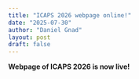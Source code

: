 ```yaml
---
title: "ICAPS 2026 webpage online!"
date: "2025-07-30"
author: "Daniel Gnad"
layout: post
draft: false
---
```


**Webpage of ICAPS 2026 is now live!**


